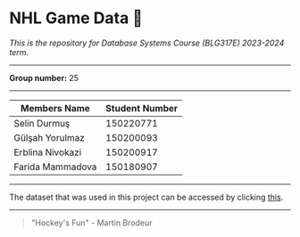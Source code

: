 # NHL Game Data 🧊
_This is the repository for Database Systems Course (BLG317E) 2023-2024 term._

---

**Group number:** 25

---

|**Members Name**   |**Student Number** |
|-------------------|-------------------|
|Selin Durmuş       |150220771          |
|Gülşah Yorulmaz    |150200093          |
|Erblina Nivokazi   |150200917          |
|Farida Mammadova   |150180907          |

---

The dataset that was used in this project can be accessed by clicking [this](https://www.kaggle.com/datasets/martinellis/nhl-game-data).

---
> "Hockey's Fun" - Martin Brodeur